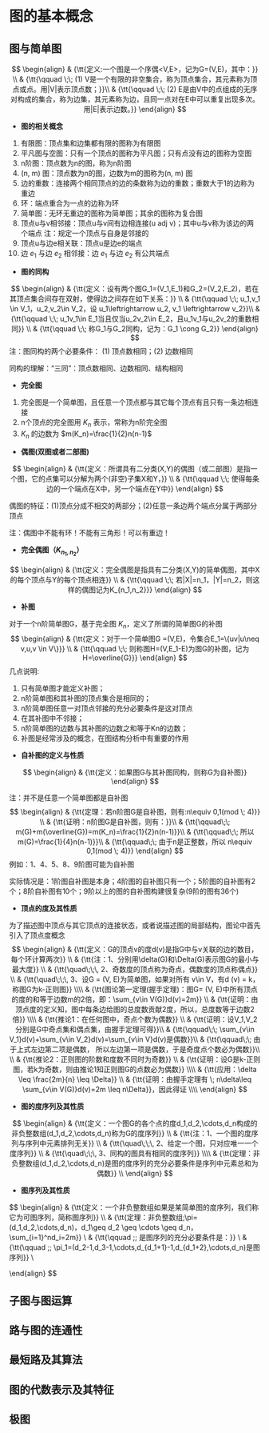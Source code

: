 # 图的基本概念

## 图与简单图

$$
\begin{align}
& {\tt{定义:一个图是一个序偶<V,E>，记为G=(V,E)，其中：}} \\
& {\tt{\qquad \;\; (1) V是一个有限的非空集合，称为顶点集合，其元素称为顶点或点。用|V|表示顶点数；}}\\
& {\tt{\qquad \;\; (2) E是由V中的点组成的无序对构成的集合，称为边集，其元素称为边，且同一点对在E中可以重复出现多次。用|E|表示边数。}}
\end{align}
$$

- **图的相关概念**

1. 有限图：顶点集和边集都有限的图称为有限图
2. 平凡图与空图：只有一个顶点的图称为平凡图；只有点没有边的图称为空图
3. n阶图：顶点数为n的图，称为n阶图
4. (n, m) 图：顶点数为n的图，边数为m的图称为(n, m) 图
5. 边的重数：连接两个相同顶点的边的条数称为边的重数；重数大于1的边称为重边
6. 环：端点重合为一点的边称为环
7. 简单图：无环无重边的图称为简单图；其余的图称为复合图
8. 顶点u与v相邻接：顶点u与v间有边相连接(u adj v)；其中u与v称为该边的两个端点
   注：规定一个顶点与自身是邻接的
9. 顶点u与边e相关联：顶点u是边e的端点
10. 边 $e_1$ 与边 $e_2$ 相邻接：边 $e_1$ 与边 $e_2$ 有公共端点

- **图的同构**

$$
\begin{align}
& {\tt{定义：设有两个图G_1=(V_1,E_1)和G_2=(V_2,E_2)，若在其顶点集合间存在双射，使得边之间存在如下关系：}} \\
& {\tt{\qquad \;\; u_1,v_1 \in V_1，u_2,v_2\in V_2，设 u_1\leftrightarrow u_2, v_1 \leftrightarrow v_2}}\\
& {\tt{\qquad \;\; u_1v_1\in E_1当且仅当u_2v_2\in E_2，且u_1v_1与u_2v_2的重数相同}} \\
& {\tt{\qquad \;\; 称G_1与G_2同构，记为：G_1 \cong G_2}}
\end{align}
$$
注：图同构的两个必要条件： (1) 顶点数相同；(2) 边数相同

同构的理解：“三同”：顶点数相同、边数相同、结构相同

- **完全图**

1. 完全图是一个简单图，且任意一个顶点都与其它每个顶点有且只有一条边相连接
2. n个顶点的完全图用 $K_n$ 表示，常称为n阶完全图
3. $K_n$ 的边数为 $m(K_n)=\frac{1}{2}n(n-1)$

- **偶图(双图或者二部图)**

$$
\begin{align}
& {\tt{定义：所谓具有二分类(X,Y)的偶图（或二部图）是指一个图，它的点集可以分解为两个(非空)子集X和Y，}} \\
& {\tt{\qquad \;\; 使得每条边的一个端点在X中，另一个端点在Y中}}
\end{align}
$$

偶图的特征：(1)顶点分成不相交的两部分；(2)任意一条边两个端点分属于两部分顶点

注：偶图中不能有环！不能有三角形！可以有重边！

- **完全偶图（$K_{n_1,n_2}$）**

$$
\begin{align}
& {\tt{定义：完全偶图是指具有二分类(X,Y)的简单偶图，其中X的每个顶点与Y的每个顶点相连}} \\
& {\tt{\qquad \;\; 若|X|=n_1，|Y|=n_2，则这样的偶图记为K_{n_1,n_2}}}
\end{align}
$$

- **补图**

对于一个n阶简单图G，基于完全图 $K_n$，定义了所谓的简单图G的补图
$$
\begin{align}
& {\tt{定义：对于一个简单图G =(V,E)，令集合E_1=\{uv|u\neq v,u,v \in V\}}} \\
& {\tt{\qquad \;\; 则称图H=(V,E_1-E)为图G的补图，记为H=\overline{G}}}
\end{align}
$$
几点说明: 

1. 只有简单图才能定义补图；
2.  n阶简单图和其补图的顶点集合是相同的；
3.  n阶简单图任意一对顶点邻接的充分必要条件是这对顶点
4. 在其补图中不邻接；
5. n阶简单图的边数与其补图的边数之和等于Kn的边数；
6. 补图是经常涉及的概念，在图结构分析中有重要的作用

- **自补图的定义与性质**

$$
\begin{align}
& {\tt{定义：如果图G与其补图同构，则称G为自补图}}
\end{align}
$$

注：并不是任意一个简单图都是自补图
$$
\begin{align}
& {\tt{定理：若n阶图G是自补图，则有:n\equiv 0,1(mod \; 4)}} \\
& {\tt{证明：n阶图G是自补图，则有：}}\\
& {\tt{\qquad\;\; m(G)+m(\overline{G})=m(K_n)=\frac{1}{2}n(n-1)}}\\
& {\tt{\qquad\;\; 所以m(G)=\frac{1}{4}n(n-1)}}\\
& {\tt{\qquad\;\; 由于n是正整数，所以 n\equiv 0,1(mod \; 4)}}
\end{align}
$$
例如：1、4、5、8、9阶图可能为自补图

实际情况是：1阶图自补图是本身；4阶图的自补图只有一个；5阶图的自补图有2个；8阶自补图有10个；9阶以上的图的自补图构建很复杂(9阶的图有36个)

- **顶点的度及其性质**

为了描述图中顶点与其它顶点的连接状态，或者说描述图的局部结构，图论中首先引入了顶点度概念
$$
\begin{align}
& {\tt{定义：G的顶点v的度d(v)是指G中与v关联的边的数目，每个环计算两次}} \\
& {\tt{注：1、分别用\delta(G)和\Delta(G)表示图G的最小与最大度}} \\
& {\tt{\quad\;\;\, 2、奇数度的顶点称为奇点，偶数度的顶点称偶点}} \\
& {\tt{\quad\;\;\, 3、设G = (V, E)为简单图，如果对所有 v\in V，有d (v) = k，称图G为k-正则图}} \\\\
& {\tt{图论第一定理(握手定理)：图G= (V, E)中所有顶点的度的和等于边数m的2倍，即：\sum_{v\in V(G)}d(v)=2m}} \\
& {\tt{证明：由顶点度的定义知，图中每条边给图的总度数贡献2度，所以，总度数等于边数2倍}} \\\\
& {\tt{推论1：在任何图中，奇点个数为偶数}} \\
& {\tt{证明：设V_1,V_2分别是G中奇点集和偶点集，由握手定理可得}}\\
& {\tt{\qquad\;\; \sum_{v\in V_1}d(v)+\sum_{v\in V_2}d(v)=\sum_{v\in V}d(v)是偶数}}\\
& {\tt{\qquad\;\; 由于上式左边第二项是偶数， 所以左边第一项是偶数，于是奇度点个数必为偶数}}\\ \\
& {\tt{推论2：正则图的阶数和度数不同时为奇数}} \\
& {\tt{证明：设G是k-正则图，若k为奇数，则由推论1知正则图G的点数必为偶数}} \\\\
& {\tt{应用：\delta \leq \frac{2m}{n} \leq \Delta}} \\
& {\tt{证明：由握手定理有 \; n\delta\leq \sum_{v\in V(G)}d(v)=2m \leq n\Delta}}，因此得证 \\\\
\end{align}
$$

- **图的度序列及其性质**

$$
\begin{align}
& {\tt{定义：一个图G的各个点的度d_1,d_2,\cdots,d_n构成的非负整数组(d_1,d_2,\cdots,d_n)称为G的度序列}} \\
& {\tt{注：1、一个图的度序列与序列中元素排列无关}} \\
& {\tt{\quad\;\;\, 2、给定一个图，只对应唯一一个度序列}} \\
& {\tt{\quad\;\;\, 3、同构的图具有相同的度序列}} \\\\
& {\tt{定理：非负整数组(d_1,d_2,\cdots,d_n)是图的度序列的充分必要条件是序列中元素总和为偶数}} \\
\end{align}
$$

- **图序列及其性质**

$$
\begin{align}
& {\tt{定义：一个非负整数组如果是某简单图的度序列，我们称它为可图序列，简称图序列}} \\\\
& {\tt{定理：非负整数组\;\pi=(d_1,d_2,\cdots,d_n)，d_1\geq d_2 \geq \cdots \geq d_n，\sum_{i=1}^nd_i=2m}} \\
& {\tt{\qquad \;\; 是图序列的充分必要条件是：}} \\
& {\tt{\qquad \;\; \pi_1=(d_2-1,d_3-1,\cdots,d_{d_1+1}-1,d_{d_1+2},\cdots,d_n)是图序列}} \\

\end{align}
$$



## 子图与图运算

## 路与图的连通性

## 最短路及其算法

## 图的代数表示及其特征

## 极图
